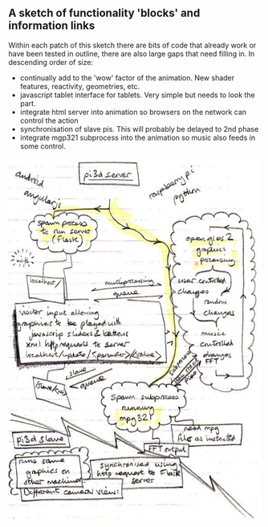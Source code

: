 A sketch of functionality 'blocks' and information links
--------------------------------------------------------
Within each patch of this sketch there are bits of code that already work
or have been tested in outline, there are also large gaps that need filling
in. In descending order of size:

  - continually add to the 'wow' factor of the animation. New shader features,
    reactivity, geometries, etc.
  - javascript tablet interface for tablets. Very simple but needs to look
    the part.
  - integrate html server into animation so browsers on the network can
    control the action
  - synchronisation of slave pis. This will probably be delayed to 2nd phase
  - integrate mgp321 subprocess into the animation so music also feeds in
    some control.

![First outline ideas](project_images/sketchy_sketch.jpg?raw=true "Outline sketch")
